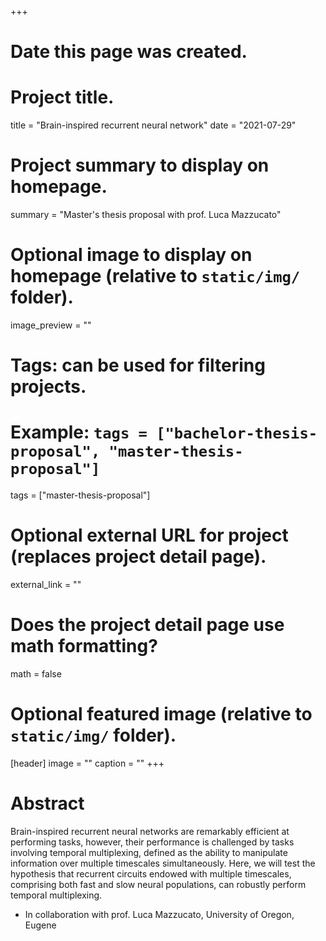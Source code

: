 +++
# Date this page was created.

# Project title.
title = "Brain-inspired recurrent neural network"
date = "2021-07-29"

# Project summary to display on homepage.
summary = "Master's thesis proposal with prof. Luca Mazzucato"

# Optional image to display on homepage (relative to `static/img/` folder).
image_preview = ""

# Tags: can be used for filtering projects.
# Example: `tags = ["bachelor-thesis-proposal", "master-thesis-proposal"]`
tags = ["master-thesis-proposal"]

# Optional external URL for project (replaces project detail page).
external_link = ""

# Does the project detail page use math formatting?
math = false

# Optional featured image (relative to `static/img/` folder).
[header]
image = ""
caption = ""
+++

<!--## Info
<ul style="list-style-type:none">
  <li><b>Thesis type:</b> theoretical</li>
  <li><b>Supervisor:</b> Samir Suweis, email: <a href="">samir.suweis@pd.infn.it</a></li>
  <li><b>Co-supervisor:</b> Marco Baiesi, email: <a href="">marco.baiesi@pd.infn.it</a></li>
</ul>  -->

# Abstract
Brain-inspired recurrent neural networks are remarkably efficient at performing tasks, however, their performance is challenged by tasks involving temporal multiplexing, defined as the ability to manipulate information over multiple timescales simultaneously. Here, we will test the hypothesis that recurrent circuits endowed with multiple timescales, comprising both fast and slow neural populations, can robustly perform temporal multiplexing.

* In collaboration with prof. Luca Mazzucato, University of Oregon, Eugene
